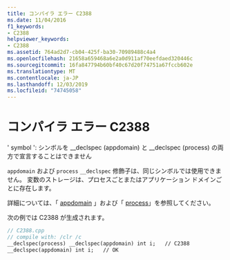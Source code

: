 ```yaml
---
title: コンパイラ エラー C2388
ms.date: 11/04/2016
f1_keywords:
- C2388
helpviewer_keywords:
- C2388
ms.assetid: 764ad2d7-cb04-425f-ba30-70989488c4a4
ms.openlocfilehash: 21658a659468a6e2a0d911af70eefdaed320446c
ms.sourcegitcommit: 16fa847794b60bf40c67d20f74751a67fccb602e
ms.translationtype: MT
ms.contentlocale: ja-JP
ms.lasthandoff: 12/03/2019
ms.locfileid: "74745058"
---
```

# <a name="compiler-error-c2388"></a>コンパイラ エラー C2388

' symbol ': シンボルを __declspec (appdomain) と \__declspec (process) の両方で宣言することはできません

`appdomain` および `process` `__declspec` 修飾子は、同じシンボルでは使用できません。 変数のストレージは、プロセスごとまたはアプリケーション ドメインごとに存在します。

詳細については、「 [appdomain](../../cpp/appdomain.md) 」および「 [process](../../cpp/process.md)」を参照してください。

次の例では C2388 が生成されます。

```cpp
// C2388.cpp
// compile with: /clr /c
__declspec(process) __declspec(appdomain) int i;   // C2388
__declspec(appdomain) int i;   // OK
```
